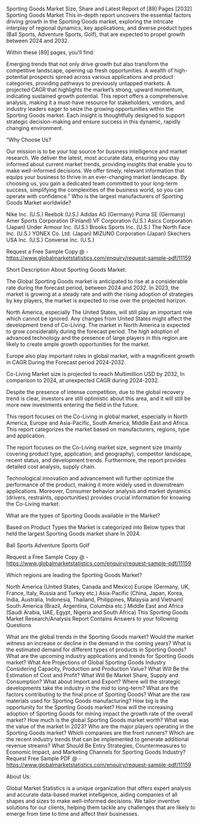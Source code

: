 Sporting Goods Market Size, Share and Latest Report of [89] Pages [2032]
Sporting Goods Market This in-depth report uncovers the essential factors driving growth in the Sporting Goods market, exploring the intricate interplay of regional dynamics, key applications, and diverse product types (Ball Sports, Adventure Sports, Golf), that are expected to propel growth between 2024 and 2032.

Within these [89] pages, you'll find:

Emerging trends that not only drive growth but also transform the competitive landscape, opening up fresh opportunities.
A wealth of high-potential prospects spread across various applications and product categories, providing pathways to previously untapped markets.
A projected CAGR that highlights the market’s strong, upward momentum, indicating sustained growth potential.
This report offers a comprehensive analysis, making it a must-have resource for stakeholders, vendors, and industry leaders eager to seize the growing opportunities within the Sporting Goods market. Each insight is thoughtfully designed to support strategic decision-making and ensure success in this dynamic, rapidly changing environment.

“Why Choose Us?

Our mission is to be your top source for business intelligence and market research.
We deliver the latest, most accurate data, ensuring you stay informed about current market trends, providing insights that enable you to make well-informed decisions.
We offer timely, relevant information that equips your business to thrive in an ever-changing market landscape.
By choosing us, you gain a dedicated team committed to your long-term success, simplifying the complexities of the business world, so you can operate with confidence.”
Who is the largest manufacturers of Sporting Goods Market worldwide?

 

Nike Inc. (U.S.)
Reebok (U.S.)
Adidas AG (Germany)
Puma SE (Germany)
Amer Sports Corporation (Finland)
VF Corporation (U.S.)
Asics Corporation (Japan)
Under Armour Inc. (U.S.)
Brooks Sports Inc. (U.S.)
The North Face
Inc. (U.S.)
YONEX Co. Ltd. (Japan)
MIZUNO Corporation (Japan)
Skechers USA
Inc. (U.S.)
Converse Inc. (U.S.)
 

Request a Free Sample Copy @ - https://www.globalmarketstatistics.com/enquiry/request-sample-pdf/11159

 

Short Description About Sporting Goods Market:

The Global Sporting Goods market is anticipated to rise at a considerable rate during the forecast period, between 2024 and 2032. In 2023, the market is growing at a steady rate and with the rising adoption of strategies by key players, the market is expected to rise over the projected horizon.

North America, especially The United States, will still play an important role which cannot be ignored. Any changes from United States might affect the development trend of Co-Living. The market in North America is expected to grow considerably during the forecast period. The high adoption of advanced technology and the presence of large players in this region are likely to create ample growth opportunities for the market.

Europe also play important roles in global market, with a magnificent growth in CAGR During the Forecast period 2024-2032.

Co-Living Market size is projected to reach Multimillion USD by 2032, In comparison to 2024, at unexpected CAGR during 2024-2032.

Despite the presence of intense competition, due to the global recovery trend is clear, investors are still optimistic about this area, and it will still be more new investments entering the field in the future.

This report focuses on the Co-Living in global market, especially in North America, Europe and Asia-Pacific, South America, Middle East and Africa. This report categorizes the market based on manufacturers, regions, type and application.

The report focuses on the Co-Living market size, segment size (mainly covering product type, application, and geography), competitor landscape, recent status, and development trends. Furthermore, the report provides detailed cost analysis, supply chain.

Technological innovation and advancement will further optimize the performance of the product, making it more widely used in downstream applications. Moreover, Consumer behavior analysis and market dynamics (drivers, restraints, opportunities) provides crucial information for knowing the Co-Living market.

What are the types of Sporting Goods available in the Market?

Based on Product Types the Market is categorized into Below types that held the largest Sporting Goods market share In 2024.

 

Ball Sports
Adventure Sports
Golf
 

Request a Free Sample Copy @ - https://www.globalmarketstatistics.com/enquiry/request-sample-pdf/11159

Which regions are leading the Sporting Goods Market?

North America (United States, Canada and Mexico)
Europe (Germany, UK, France, Italy, Russia and Turkey etc.)
Asia-Pacific (China, Japan, Korea, India, Australia, Indonesia, Thailand, Philippines, Malaysia and Vietnam)
South America (Brazil, Argentina, Columbia etc.)
Middle East and Africa (Saudi Arabia, UAE, Egypt, Nigeria and South Africa)
This Sporting Goods Market Research/Analysis Report Contains Answers to your following Questions

What are the global trends in the Sporting Goods market? Would the market witness an increase or decline in the demand in the coming years?
What is the estimated demand for different types of products in Sporting Goods? What are the upcoming industry applications and trends for Sporting Goods market?
What Are Projections of Global Sporting Goods Industry Considering Capacity, Production and Production Value? What Will Be the Estimation of Cost and Profit? What Will Be Market Share, Supply and Consumption? What about Import and Export?
Where will the strategic developments take the industry in the mid to long-term?
What are the factors contributing to the final price of Sporting Goods? What are the raw materials used for Sporting Goods manufacturing?
How big is the opportunity for the Sporting Goods market? How will the increasing adoption of Sporting Goods for mining impact the growth rate of the overall market?
How much is the global Sporting Goods market worth? What was the value of the market In 2023?
Who are the major players operating in the Sporting Goods market? Which companies are the front runners?
Which are the recent industry trends that can be implemented to generate additional revenue streams?
What Should Be Entry Strategies, Countermeasures to Economic Impact, and Marketing Channels for Sporting Goods Industry?
Request Free Sample PDF @ - https://www.globalmarketstatistics.com/enquiry/request-sample-pdf/11159

About Us:

Global Market Statistics is a unique organization that offers expert analysis and accurate data-based market intelligence, aiding companies of all shapes and sizes to make well-informed decisions. We tailor inventive solutions for our clients, helping them tackle any challenges that are likely to emerge from time to time and affect their businesses.